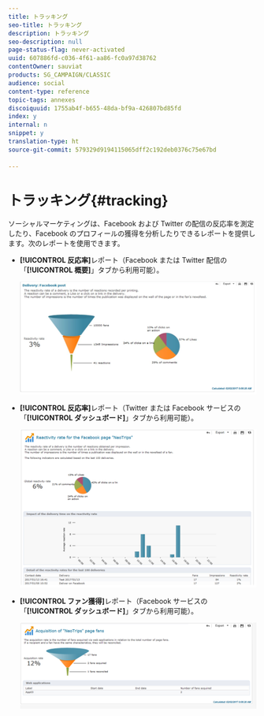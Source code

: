 ```yaml
---
title: トラッキング
seo-title: トラッキング
description: トラッキング
seo-description: null
page-status-flag: never-activated
uuid: 607886fd-c036-4f61-aa86-fc0a97d38762
contentOwner: sauviat
products: SG_CAMPAIGN/CLASSIC
audience: social
content-type: reference
topic-tags: annexes
discoiquuid: 1755ab4f-b655-48da-bf9a-426807bd85fd
index: y
internal: n
snippet: y
translation-type: ht
source-git-commit: 579329d9194115065dff2c192deb0376c75e67bd

---
```



# トラッキング{#tracking}

ソーシャルマーケティングは、Facebook および Twitter の配信の反応率を測定したり、Facebook のプロフィールの獲得を分析したりできるレポートを提供します。次のレポートを使用できます。

* **[!UICONTROL 反応率]**&#x200B;レポート（Facebook または Twitter 配信の「**[!UICONTROL 概要]**」タブから利用可能）。

   ![](assets/social_report_3.png)

* **[!UICONTROL 反応率]**&#x200B;レポート（Twitter または Facebook サービスの「**[!UICONTROL ダッシュボード]**」タブから利用可能）。

   ![](assets/social_report_2.png)

* **[!UICONTROL ファン獲得]**&#x200B;レポート（Facebook サービスの「**[!UICONTROL ダッシュボード]**」タブから利用可能）。

   ![](assets/social_report_1.png)

